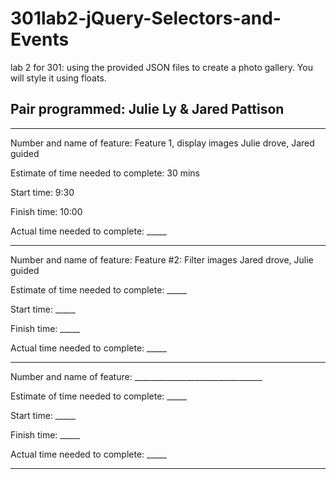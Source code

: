 # 301lab2-jQuery-Selectors-and-Events

lab 2 for 301: using the provided JSON files to create a photo gallery. You will style it using floats.

## Pair programmed: Julie Ly & Jared Pattison

-------
Number and name of feature: Feature 1, display images
Julie drove, Jared guided

Estimate of time needed to complete: 30 mins

Start time: 9:30

Finish time: 10:00

Actual time needed to complete: _____

-------
Number and name of feature: Feature #2: Filter images
Jared drove, Julie guided

Estimate of time needed to complete: _____

Start time: _____

Finish time: _____

Actual time needed to complete: _____

-------
Number and name of feature: ________________________________

Estimate of time needed to complete: _____

Start time: _____

Finish time: _____

Actual time needed to complete: _____

-------
